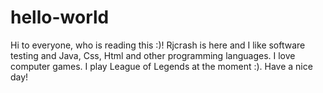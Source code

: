 # hello-world

Hi to everyone, who is reading this :)!
Rjcrash is here and I like software testing and Java, Css, Html and other programming languages. 
I love computer games. I play League of Legends at the moment :). Have a nice day!
